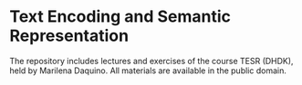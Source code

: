 # Text Encoding and Semantic Representation

The repository includes lectures and exercises of the course TESR (DHDK), held by Marilena Daquino. All materials are available in the public domain.